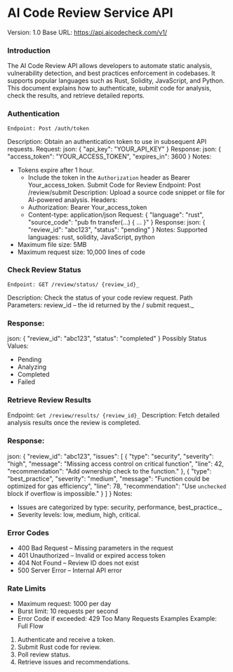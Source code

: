 # AI Code Review Service API
Version: 1.0
	Base URL: https://api.aicodecheck.com/v1/
### Introduction
The AI Code Review API allows developers to automate static analysis, vulnerability detection, and best practices enforcement in codebases. It supports popular languages such as Rust, Solidity, JavaScript, and Python.
This document explains how to authenticate, submit code for analysis, check the results, and retrieve detailed reports.
### Authentication
	Endpoint: Post /auth/token
Description:
Obtain an authentication token to use in subsequent API requests. 
Request:
json:
	{
	  "api\_key": "YOUR\_API\_KEY"
	}
Response:
json:
	{
	  "access\_token": "YOUR\_ACCESS\_TOKEN",
	  "expires\_in": 3600
	}
Notes:
- Tokens expire after 1 hour.
	- Include the token in the `Authorization` header as Bearer Your_access_token.
Submit Code for Review
	Endpoint: Post /review/submit
Description:
Upload a source code snippet or file for AI-powered analysis.
Headers:
	- Authorization: Bearer Your_access_token
	- Content-type: application/json
Request:
	{
	  "language": "rust",
	  "source\_code": "pub fn transfer(...) { ... }"
	}
Response:
json:
	{
	  "review\_id": "abc123",
	  "status": "pending"
	}
Notes:
	Supported languages: rust, solidity, JavaScript, python
- Maximum file size: 5MB
- Maximum request size: 10,000 lines of code
### Check Review Status
	Endpoint: GET /review/status/ {review_id}_
Description:
Check the status of your code review request.
Path Parameters:
	review_id – the id returned by the  / submit request._
### Response:
json:
	{
	  "review\_id": "abc123",
	  "status": "completed"
	}
Possibly Status Values:
- Pending 
- Analyzing
- Completed
- Failed
### Retrieve Review Results
Endpoint: `Get /review/results/ {review_id}_`
Description:
Fetch detailed analysis results once the review is completed.
### Response:
json:
	{
	  "review\_id": "abc123",
	  "issues": \[
	{
	  "type": "security",
	  "severity": "high",
	  "message": "Missing access control on critical function",
	  "line": 42,
	  "recommendation": "Add ownership check to the function."
	},
	{
	  "type": "best_practice",
	  "severity": "medium",
	  "message": "Function could be optimized for gas efficiency",
	  "line": 78,
	  "recommendation": "Use `unchecked` block if overflow is impossible."
	}
	  ]
	}
Notes:
- Issues are categorized by type: security, performance, best_practice._
- Severity levels: low, medium, high, critical.
### Error Codes
- 400  Bad Request – Missing parameters in the request
- 401  Unauthorized  – Invalid or expired access token
- 404  Not Found  – Review ID does not exist
- 500  Server Error  – Internal API error
### Rate Limits
- Maximum request: 1000 per day
- Burst limit: 10 requests per second
- Error Code if exceeded: 429 Too Many Requests
Examples
Example: Full Flow
1.  Authenticate and receive a token.
2. Submit Rust code for review.
3. Poll review status.
4. Retrieve issues and recommendations.